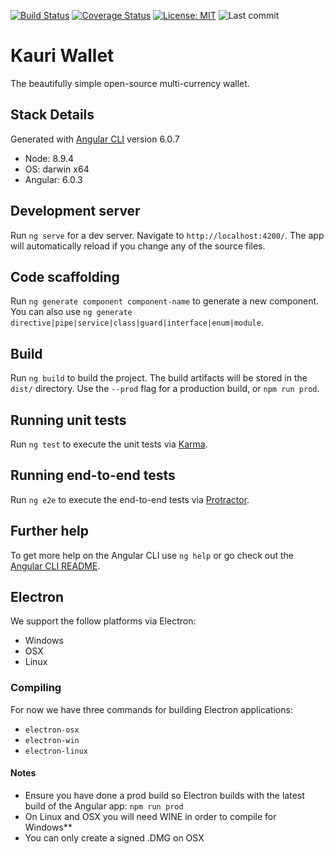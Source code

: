 [![Build Status](https://travis-ci.org/Encrypt-S/kauri-wallet.svg?branch=master)](https://travis-ci.org/Encrypt-S/kauri-wallet)
[![Coverage Status](https://coveralls.io/repos/github/Encrypt-S/kauri-wallet/badge.svg?branch=master)](https://coveralls.io/github/Encrypt-S/kauri-wallet?branch=master)
[![License: MIT](https://img.shields.io/badge/License-MIT-blue.svg)](https://opensource.org/licenses/MIT)
![Last commit](https://img.shields.io/github/last-commit/Encrypt-S/kauri-api.svg)

# Kauri Wallet

The beautifully simple open-source multi-currency wallet.

## Stack Details

Generated with [Angular CLI](https://github.com/angular/angular-cli) version 6.0.7

- Node: 8.9.4
- OS: darwin x64
- Angular: 6.0.3

## Development server

Run `ng serve` for a dev server. Navigate to `http://localhost:4200/`. The app will automatically reload if you change any of the source files.

## Code scaffolding

Run `ng generate component component-name` to generate a new component. You can also use `ng generate directive|pipe|service|class|guard|interface|enum|module`.

## Build

Run `ng build` to build the project. The build artifacts will be stored in the `dist/` directory. Use the `--prod` flag for a production build, or `npm run prod`.

## Running unit tests

Run `ng test` to execute the unit tests via [Karma](https://karma-runner.github.io).

## Running end-to-end tests

Run `ng e2e` to execute the end-to-end tests via [Protractor](http://www.protractortest.org/).

## Further help

To get more help on the Angular CLI use `ng help` or go check out the [Angular CLI README](https://github.com/angular/angular-cli/blob/master/README.md).


## Electron 

We support the follow platforms via Electron:
- Windows
- OSX
- Linux

### Compiling

For now we have three commands for building Electron applications:
- `electron-osx`
- `electron-win`
- `electron-linux`

#### Notes
- Ensure you have done a prod build so Electron builds with the latest build of the Angular app: `npm run prod`
- On Linux and OSX you will need WINE in order to compile for Windows**
- You can only create a signed .DMG on OSX